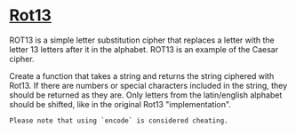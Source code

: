 # [Rot13](https://www.codewars.com/kata/530e15517bc88ac656000716)
ROT13 is a simple letter substitution cipher that replaces a letter with the letter 13 letters after it in the alphabet. ROT13 is an example of the Caesar cipher.

Create a function that takes a string and returns the string ciphered with Rot13. 
If there are numbers or special characters included in the string, they should be returned as they are. Only letters from the latin/english alphabet should be shifted, like in the original Rot13 "implementation".

```if:python
Please note that using `encode` is considered cheating.
```